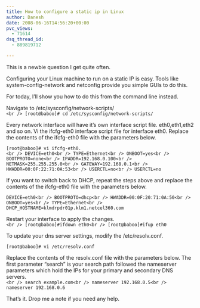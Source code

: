 ```yaml
---
title: How to configure a static ip in Linux
author: Danesh
date: 2008-06-16T14:56:20+00:00
pvc_views:
  - 71614
dsq_thread_id:
  - 889819712

---
```

This is a newbie question I get quite often.

Configuring your Linux machine to run on a static IP is easy. Tools like system-config-network and netconfig provide you simple GUIs to do this.

For today, I&#8217;ll show you how to do this from the command line instead.

Navigate to /etc/sysconfig/network-scripts/  
`<br />
[root@baboo]# cd /etc/sysconfig/network-scripts/`

Every network interface will have it&#8217;s own interface script file. eth0,eth1,eth2 and so on. Vi the ifcfg-eth0 interface script file for interface eth0. Replace the contents of the ifcfg-eth0 file with the parameters below.

`[root@baboo]# vi ifcfg-eth0.`  
`<br />
DEVICE=eth0<br />
TYPE=Ethernet<br />
ONBOOT=yes<br />
BOOTPROTO=none<br />
IPADDR=192.168.0.100<br />
NETMASK=255.255.255.0<br />
GATEWAY=192.168.0.1<br />
HWADDR=00:0F:22:71:0A:53<br />
USERCTL=no<br />
USERCTL=no`

If you want to switch back to DHCP, repeat the steps above and replace the contents of the ifcfg-eth0 file with the parameters below.

`DEVICE=eth0<br />
BOOTPROTO=dhcp<br />
HWADDR=00:0F:20:71:0A:50<br />
ONBOOT=yes<br />
TYPE=Ethernet<br />
DHCP_HOSTNAME=klmdrpdr01p.klm1.netcel360.com`

Restart your interface to apply the changes.  
`<br />
[root@baboo]#ifdown eth0<br />
[root@baboo]#ifup eth0`

To update your dns server settings, modify the /etc/resolv.conf.

`[root@baboo]# vi /etc/resolv.conf`

Replace the contents of the resolv.conf file with the parameters below. The first parameter &#8220;search&#8221; is your search path followed the nameserver parameters which hold the IPs for your primary and secondary DNS servers.  
`<br />
search example.com<br />
nameserver 192.168.0.5<br />
nameserver 192.168.0.6`

That&#8217;s it. Drop me a note if you need any help.